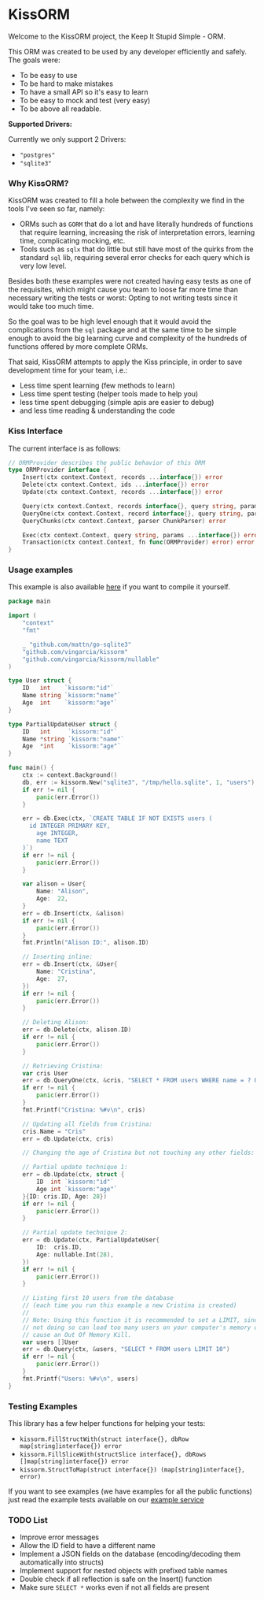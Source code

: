 
# KissORM

Welcome to the KissORM project, the Keep It Stupid Simple - ORM.

This ORM was created to be used by any developer efficiently and safely.
The goals were:

- To be easy to use
- To be hard to make mistakes
- To have a small API so it's easy to learn
- To be easy to mock and test (very easy)
- To be above all readable.

**Supported Drivers:**

Currently we only support 2 Drivers:

- `"postgres"`
- `"sqlite3"`

### Why KissORM?

KissORM was created to fill a hole between the complexity
we find in the tools I've seen so far, namely:

- ORMs such as `GORM` that do a lot and have literally hundreds
  of functions that require learning, increasing the risk of
  interpretation errors, learning time, complicating mocking, etc.
- Tools such as `sqlx` that do little but still have most of
  the quirks from the standard `sql` lib, requiring several
  error checks for each query which is very low level.

Besides both these examples were not created having
easy tests as one of the requisites, which might cause
you team to loose far more time than necessary writing
the tests or worst: Opting to not writing tests since
it would take too much time.

So the goal was to be high level enough that it would
avoid the complications from the `sql` package and
at the same time to be simple enough to avoid
the big learning curve and complexity of the hundreds
of functions offered by more complete ORMs.

That said, KissORM attempts to apply the Kiss principle,
in order to save development time for your team, i.e.:

- Less time spent learning (few methods to learn)
- Less time spent testing (helper tools made to help you)
- less time spent debugging (simple apis are easier to debug)
- and less time reading & understanding the code

### Kiss Interface

The current interface is as follows:

```go
// ORMProvider describes the public behavior of this ORM
type ORMProvider interface {
	Insert(ctx context.Context, records ...interface{}) error
	Delete(ctx context.Context, ids ...interface{}) error
	Update(ctx context.Context, records ...interface{}) error

	Query(ctx context.Context, records interface{}, query string, params ...interface{}) error
	QueryOne(ctx context.Context, record interface{}, query string, params ...interface{}) error
	QueryChunks(ctx context.Context, parser ChunkParser) error

	Exec(ctx context.Context, query string, params ...interface{}) error
	Transaction(ctx context.Context, fn func(ORMProvider) error) error
}
```

### Usage examples

This example is also available [here](./examples/crud/crud.go)
if you want to compile it yourself.

```Go
package main

import (
	"context"
	"fmt"

	_ "github.com/mattn/go-sqlite3"
	"github.com/vingarcia/kissorm"
	"github.com/vingarcia/kissorm/nullable"
)

type User struct {
	ID   int    `kissorm:"id"`
	Name string `kissorm:"name"`
	Age  int    `kissorm:"age"`
}

type PartialUpdateUser struct {
	ID   int     `kissorm:"id"`
	Name *string `kissorm:"name"`
	Age  *int    `kissorm:"age"`
}

func main() {
	ctx := context.Background()
	db, err := kissorm.New("sqlite3", "/tmp/hello.sqlite", 1, "users")
	if err != nil {
		panic(err.Error())
	}

	err = db.Exec(ctx, `CREATE TABLE IF NOT EXISTS users (
	  id INTEGER PRIMARY KEY,
		age INTEGER,
		name TEXT
	)`)
	if err != nil {
		panic(err.Error())
	}

	var alison = User{
		Name: "Alison",
		Age:  22,
	}
	err = db.Insert(ctx, &alison)
	if err != nil {
		panic(err.Error())
	}
	fmt.Println("Alison ID:", alison.ID)

	// Inserting inline:
	err = db.Insert(ctx, &User{
		Name: "Cristina",
		Age:  27,
	})
	if err != nil {
		panic(err.Error())
	}

	// Deleting Alison:
	err = db.Delete(ctx, alison.ID)
	if err != nil {
		panic(err.Error())
	}

	// Retrieving Cristina:
	var cris User
	err = db.QueryOne(ctx, &cris, "SELECT * FROM users WHERE name = ? ORDER BY id", "Cristina")
	if err != nil {
		panic(err.Error())
	}
	fmt.Printf("Cristina: %#v\n", cris)

	// Updating all fields from Cristina:
	cris.Name = "Cris"
	err = db.Update(ctx, cris)

	// Changing the age of Cristina but not touching any other fields:

	// Partial update technique 1:
	err = db.Update(ctx, struct {
		ID  int `kissorm:"id"`
		Age int `kissorm:"age"`
	}{ID: cris.ID, Age: 28})
	if err != nil {
		panic(err.Error())
	}

	// Partial update technique 2:
	err = db.Update(ctx, PartialUpdateUser{
		ID:  cris.ID,
		Age: nullable.Int(28),
	})
	if err != nil {
		panic(err.Error())
	}

	// Listing first 10 users from the database
	// (each time you run this example a new Cristina is created)
	//
	// Note: Using this function it is recommended to set a LIMIT, since
	// not doing so can load too many users on your computer's memory or
	// cause an Out Of Memory Kill.
	var users []User
	err = db.Query(ctx, &users, "SELECT * FROM users LIMIT 10")
	if err != nil {
		panic(err.Error())
	}
	fmt.Printf("Users: %#v\n", users)
}
```

### Testing Examples

This library has a few helper functions for helping your tests:

- `kissorm.FillStructWith(struct interface{}, dbRow map[string]interface{}) error`
- `kissorm.FillSliceWith(structSlice interface{}, dbRows []map[string]interface{}) error`
- `kissorm.StructToMap(struct interface{}) (map[string]interface{}, error)`

If you want to see examples (we have examples for all the public functions) just
read the example tests available on our [example service](./examples/example_service)

### TODO List

- Improve error messages
- Allow the ID field to have a different name
- Implement a JSON fields on the database (encoding/decoding them automatically into structs)
- Implement support for nested objects with prefixed table names
- Double check if all reflection is safe on the Insert() function
- Make sure `SELECT *` works even if not all fields are present
